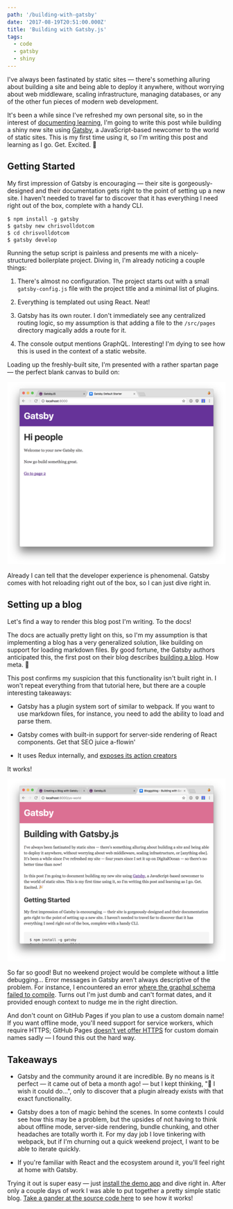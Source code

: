 ```yaml
---
path: '/building-with-gatsby'
date: '2017-08-19T20:51:00.000Z'
title: 'Building with Gatsby.js'
tags:
  - code
  - gatsby
  - shiny
---
```


I've always been fastinated by static sites — there's something alluring about building a site and being able to deploy it anywhere, without worrying about web middleware, scaling infrastructure, managing databases, or any of the other fun pieces of modern web development.

It's been a while since I've refreshed my own personal site, so in the interest of [documenting learning](https://academy.realm.io/posts/droidcon-boston-chiu-ki-chan-how-to-be-an-android-expert/), I'm going to write this post while building a shiny new site using [Gatsby](https://www.gatsbyjs.org/), a JavaScript-based newcomer to the world of static sites. This is my first time using it, so I'm writing this post and learning as I go. Get. Excited. 🎉


## Getting Started

My first impression of Gatsby is encouraging — their site is gorgeously-designed and their documentation gets right to the point of setting up a new site. I haven't needed to travel far to discover that it has everything I need right out of the box, complete with a handy CLI.

```
$ npm install -g gatsby
$ gatsby new chrisvolldotcom
$ cd chrisvolldotcom
$ gatsby develop
```

Running the setup script is painless and presents me with a nicely-structured boilerplate project. Diving in, I'm already noticing a couple things:

1. There's almost no configuration. The project starts out with a small `gatsby-config.js` file with the project title and a minimal list of plugins.

2. Everything is templated out using React. Neat!

3. Gatsby has its own router. I don't immediately see any centralized routing logic, so my assumption is that adding a file to the `/src/pages` directory magically adds a route for it.

4. The console output mentions GraphQL. Interesting! I'm dying to see how this is used in the context of a static website.

Loading up the freshly-built site, I'm presented with a rather spartan page — the perfect blank canvas to build on:

![Screenshot of the default Gatsby boilerplate homepage](./images/screen-1.png)

Already I can tell that the developer experience is phenomenal. Gatsby comes with hot reloading right out of the box, so I can just dive right in.


## Setting up a blog

Let's find a way to render this blog post I'm writing. To the docs!

The docs are actually pretty light on this, so I'm my assumption is that implementing a blog has a very generalized solution, like building on support for loading markdown files. By good fortune, the Gatsby authors anticipated this, the first post on their blog describes [building a blog](https://www.gatsbyjs.org/blog/2017-07-19-creating-a-blog-with-gatsby/). How meta. 🤘

This post confirms my suspicion that this functionality isn't built right in. I won't repeat everything from that tutorial here, but there are a couple interesting takeaways:

- Gatsby has a plugin system sort of similar to webpack. If you want to use markdown files, for instance, you need to add the ability to load and parse them.

- Gatsby comes with built-in support for server-side rendering of React components. Get that SEO juice a-flowin'

- It uses Redux internally, and [exposes its action creators](https://www.gatsbyjs.org/docs/bound-action-creators/)

It works!

![Screenshot of this very blog post being rendered within the Gatsby demo page](./images/screen-2.png)

So far so good! But no weekend project would be complete without a little debugging... Error messages in Gatsby aren't always descriptive of the problem. For instance, I encountered an error [where the graphql schema failed to compile](https://github.com/gatsbyjs/gatsby/issues/1567). Turns out I'm just dumb and can't format dates, and it provided enough context to nudge me in the right direction.

And don't count on GitHub Pages if you plan to use a custom domain name! If you want offline mode, you'll need support for service workers, which require HTTPS; GitHub Pages [doesn't yet offer HTTPS](https://github.com/isaacs/github/issues/156) for custom domain names sadly — I found this out the hard way.

## Takeaways

- Gatsby and the community around it are incredible. By no means is it perfect — it came out of beta a month ago! — but I kept thinking, "🤔 I wish it could do...", only to discover that a plugin already exists with that exact functionality.

- Gatsby does a ton of magic behind the scenes. In some contexts I could see how this may be a problem, but the upsides of not having to think about offline mode, server-side rendering, bundle chunking, and other headaches are totally worth it. For my day job I love tinkering with webpack, but if I'm churning out a quick weekend project, I want to be able to iterate quickly.

- If you're familiar with React and the ecosystem around it, you'll feel right at home with Gatsby.

Trying it out is super easy — just [install the demo app](https://www.gatsbyjs.org/docs/) and dive right in. After only a couple days of work I was able to put together a pretty simple static blog. [Take a gander at the source code here](https://github.com/chrisvoll/chrisvolldotcom) to see how it works!
